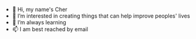 - 👋 Hi, my name's Cher
- 👀 I’m interested in creating things that can help improve peoples' lives
- 🌱 I’m always learning
- 📫 I am best reached by email 
